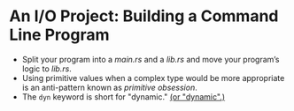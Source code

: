 # An I/O Project: Building a Command Line Program
- Split your program into a *main.rs* and a *lib.rs* and move your program’s logic to *lib.rs*.
-  Using primitive values when a complex type would be more appropriate is an anti-pattern known as *primitive obsession*.
- The `dyn` keyword is short for "dynamic." [(or "dynamic".)](https://english.stackexchange.com/questions/7548/when-should-end-punctuation-go-inside-quotes)
